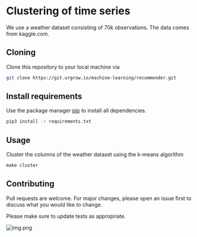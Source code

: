 # Clustering of time series

We use a weather dataset consisting of 70k observations. The data comes from kaggle.com.
## Cloning

Clone this repository to your local machine via 

```bash
git clone https://git.urgrow.io/machine-learning/recommender.git
```
## Install requirements

Use the package manager [pip](https://pip.pypa.io/en/stable/) to install all dependencies.

```bash
pip3 install -r requirements.txt
```

## Usage
Cluster the columns of the weather dataset using the k-means algorithm

```python
make cluster
```

## Contributing
Pull requests are welcome. For major changes, please open an issue first to discuss what you would like to change.

Please make sure to update tests as appropriate.

![img.png](img.png)
